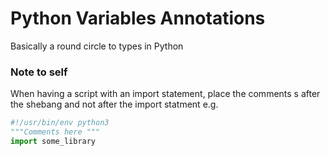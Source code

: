# Python Variables Annotations
Basically a round circle to types in Python

### Note to self
When having a script with an import statement, place the comments s after the shebang and not after the import statment e.g.
```python
#!/usr/bin/env python3
"""Comments here """
import some_library
```
